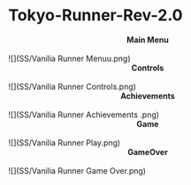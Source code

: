 # Tokyo-Runner-Rev-2.0

<b> <center>  Main Menu </b> </center> </br>
![](SS/Vanilia Runner Menuu.png)
<b> <center>  Controls </b> </center> </br>
![](SS/Vanilia Runner  Controls.png)
<b> <center>  Achievements </b> </center> </br>
![](SS/Vanilia Runner Achievements .png)
<b> <center>  Game </b> </center> </br>
![](SS/Vanilia Runner Play.png)
<b> <center>  GameOver </b> </center> </br>
![](SS/Vanilia Runner Game Over.png)





